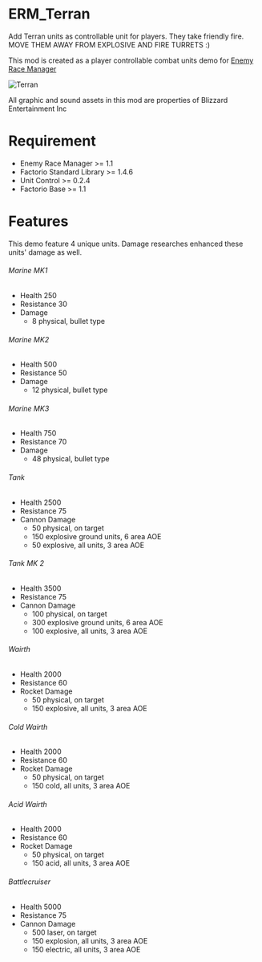 # ERM_Terran
Add Terran units as controllable unit for players.  They take friendly fire. MOVE THEM AWAY FROM EXPLOSIVE AND FIRE TURRETS :)

This mod is created as a player controllable combat units demo for [Enemy Race Manager](https://github.com/heyqule/enemy_race_manager)

![Terran](https://mods-data.factorio.com/assets/15b0714cb3f3a01e371c9db36e12b3393f3429a2.png "Terran")

All graphic and sound assets in this mod are properties of Blizzard Entertainment Inc

# Requirement
* Enemy Race Manager >= 1.1
* Factorio Standard Library >= 1.4.6
* Unit Control >= 0.2.4
* Factorio Base >= 1.1

# Features
This demo feature 4 unique units.  Damage researches enhanced these units' damage as well.

###### Marine MK1
* Health 250
* Resistance 30
* Damage
    * 8 physical, bullet type

###### Marine MK2
* Health 500
* Resistance 50
* Damage
    * 12 physical, bullet type

###### Marine MK3
* Health 750
* Resistance 70
* Damage
    * 48 physical, bullet type

###### Tank
* Health 2500
* Resistance 75
* Cannon Damage
    * 50 physical, on target
    * 150 explosive ground units, 6 area AOE
    * 50 explosive, all units, 3 area AOE

###### Tank MK 2
* Health 3500
* Resistance 75
* Cannon Damage
    * 100 physical, on target
    * 300 explosive ground units, 6 area AOE
    * 100 explosive, all units, 3 area AOE


###### Wairth
* Health 2000
* Resistance 60
* Rocket Damage
    * 50 physical, on target
    * 150 explosive, all units, 3 area AOE

###### Cold Wairth
* Health 2000
* Resistance 60
* Rocket Damage
    * 50 physical, on target
    * 150 cold, all units, 3 area AOE

###### Acid Wairth
* Health 2000
* Resistance 60
* Rocket Damage
    * 50 physical, on target
    * 150 acid, all units, 3 area AOE

###### Battlecruiser
* Health 5000
* Resistance 75
* Cannon Damage
    * 500 laser, on target
    * 150 explosion, all units, 3 area AOE
    * 150 electric, all units, 3 area AOE